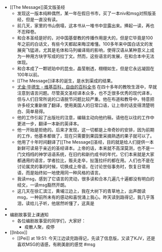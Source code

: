 - [[The Message]]英文版圣经
    - 发现这一版本纯粹偶然，某一年在假日书市，买了一本niv和msg对照版圣经，但是一直没有读。
    - 前几天，家里的书山倒塌，这本书从一堆书中显露出来。捧起一读，再也不忍释卷。
    - 和合本圣经是好的，对中国基督教的传播作用是大的，但是它毕竟是100年之前的白话文，有些今天都起来晦涩难懂。100多年来中国白话文的发展突飞猛进，尤其是毛体和马列编译局的影响，使得汉语从某种意义上成为一种用方块字写成的拉丁文。然而，这些语言的发展，在和合本中无法体现。
    - 和合本成了一颗琥珀中的昆虫，晶莹剔透，栩栩如生，但是它永远凝固在100年以前。
    - [[The Message]]译本的诞生，是水到渠成的结果。
    - [尤金·毕德生 - 维基百科，自由的百科全书](https://zh.wikipedia.org/zh-my/%E5%B0%A4%E9%87%91%C2%B7%E7%95%A2%E5%BE%B7%E7%94%9F) 在四十多年的教牧生涯中，早就注意到语言问题。尽管英文圣经译本众多，也不乏很多优秀的现代译本，但与人们日常所说的口语脱节问题比较严重。他在布道和教导中，特意把许多经文重新做了翻译，使用美国人的日常口语，让上帝的话变得清楚明白、简单易得。
    - 他的工作引起了出版社的注意，编辑主动向他约稿，请他在以往的工作中更进一步，翻译一本新的英译本。
    - 他一开始是拒绝的。后来才发现，这一切都是上帝奇妙的安排，因为前期的工作，他基本都做了，现在只需要到果园里采摘熟透的果子就可以了。
    - 他用了十年时间翻译了[[The Message]]圣经，目的就是给人们提供一本新鲜可读易于亲近的圣经译本。上帝的话，本来就不高深莫测，也不是一门文绉绉的神学话语系统，在旧约和新约成书的年代，它们本来就是大家都通用的语言，学者拉比，贩夫走卒，扯篷拉纤的都在用。人们也不是在讨论属灵的事的时候，切换成上帝语，在讨论世俗事务时，恢复日常用语，而是始终如一地使用同一种风格的语言。
    - 我读msg，感到了它语言的灵动，很多读和合本几遍几十遍都没有明白的经文，一读msg豁然开朗。
    - 这几天在徐汇滨江，黄埔江边上，我在大树下的青草地上，出声朗读msg，一种前所未有的感动和喜悦涌上我心。昨天读到路得记，我几乎落泪，读给儿子听，他居然听懂了，这真是
- 
- 编剧故事营上课通知
    - 各位编剧故事营的同学们，大家好：
        - 疫散人聚，疫停
- [[Inbox]]
    - [[Pei]] at 19:51: 今天江边读完路得记，先读了信息版，又读了KJV，还是喜欢MSG的语感，有刷美剧的感觉 #msg
